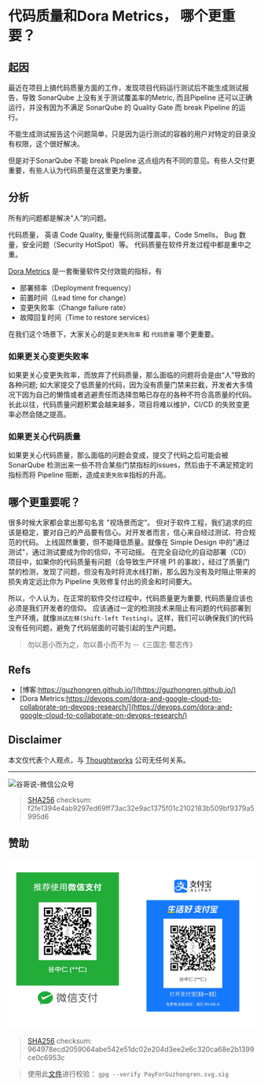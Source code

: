 # 代码质量和Dora Metrics， 哪个更重要？


## 起因

最近在项目上搞代码质量方面的工作，发现项目代码运行测试后不能生成测试报告，导致 SonarQube 上没有关于测试覆盖率的Metric, 而且Pipeline 还可以正确运行，并没有因为不满足 SonarQube 的 Quality Gate 而 break Pipeline 的运行。

不能生成测试报告这个问题简单，只是因为运行测试的容器的用户对特定的目录没有权限，这个很好解决。

但是对于SonarQube 不能 break Pipeline 这点组内有不同的意见。有些人交付更重要，有些人认为代码质量在这里更为重要。

## 分析

所有的问题都是解决“人”的问题。

代码质量， 英语 Code Quality, 衡量代码测试覆盖率，Code Smells， Bug 数量，安全问题（Security HotSpot）等。 代码质量在软件开发过程中都是重中之重。

[Dora Metrics]() 是一套衡量软件交付效能的指标，有
- 部署频率（Deployment frequency）
- 前置时间（Lead time for change）
- 变更失败率（Change failure rate）
- 故障回复时间（Time to restore services）

在我们这个场景下，大家关心的是`变更失败率` 和 `代码质量` 哪个更重要。

### 如果更关心变更失败率

如果更关心变更失败率，而放弃了代码质量，那么面临的问题将会是由“人”导致的各种问题; 如大家提交了低质量的代码，因为没有质量门禁来拦截，开发者大多情况下因为自己的懒惰或者逃避责任而选择忽略已存在的各种不符合高质量的代码。长此以往，代码质量问题积累会越来越多，项目将难以维护，CI/CD 的失败变更率必然会随之提高。

### 如果更关心代码质量

如果更关心代码质量，那么面临的问题会变成，提交了代码之后可能会被 SonarQube 检测出来一些不符合某些门禁指标的issues，然后由于不满足预定的指标而将 Pipeline 阻断，造成`变更失败率`指标的升高。

## 哪个更重要呢？

很多时候大家都会拿出那句名言 "视场景而定"。
但对于软件工程，我们追求的应该是稳定，要对自己的产品要有信心。对开发者而言，信心来自经过测试、符合规范的代码。
上线固然重要，但不能降低质量。就像在 Simple Design 中的"通过测试"，通过测试要成为你的信仰，不可动摇。 在完全自动化的自动部署（CD）项目中，如果你的代码质量有问题（会导致生产环境 P1 的事故），经过了质量门禁的检测，发现了问题，但没有及时将流水线打断，那么因为没有及时阻止带来的损失肯定远比你为 Pipeline 失败修复付出的资金和时间要大。

所以，个人认为，在正常的软件交付过程中，代码质量更为重要, 代码质量应该也必须是我们开发者的信仰。 应该通过一定的检测技术来阻止有问题的代码部署到生产环境，就像`测试左移(Shift-left Testing)`。这样，我们可以确保我们的代码没有任何问题，避免了代码层面的可能引起的生产问题。

> 勿以恶小而为之，勿以善小而不为 --《三国志·蜀志传》

## Refs

* [博客:https://guzhongren.github.io/](https://guzhongren.github.io/)
* [Dora Metrics:https://devops.com/dora-and-google-cloud-to-collaborate-on-devops-research/](https://devops.com/dora-and-google-cloud-to-collaborate-on-devops-research/)    
## Disclaimer

本文仅代表个人观点，与 [Thoughtworks](https://www.Thoughtworks.com/) 公司无任何关系。

----
![谷哥说-微信公众号](https://cdn.jsdelivr.net/gh/guzhongren/data-hosting@main/20210819/wechat.ae9zxgscqcg.png)
> [SHA256](https://emn178.github.io/online-tools/sha256_checksum.html) checksum: f2fe1394e4ab9297ed69ff73ac32e9ac1375f01c2102183b509bf9379a5995d6

## 赞助

![PayForGuzhongren](/images/pay/PayForGuzhongren.svg)
> [SHA256](https://emn178.github.io/online-tools/sha256_checksum.html) checksum: 964978ecd2059064abe542e51dc02e204d3ee2e6c320ca68e2b1399ce0c6953c

> 使用此[文件](https://guzhongren.github.io/images/pay/payforguzhongren.svg.sig)进行校验： `gpg --verify PayForGuzhongren.svg.sig`

